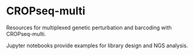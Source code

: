 # CROPseq-multi
Resources for multiplexed genetic perturbation and barcoding with CROPseq-multi.

Jupyter notebooks provide examples for library design and NGS analysis.
